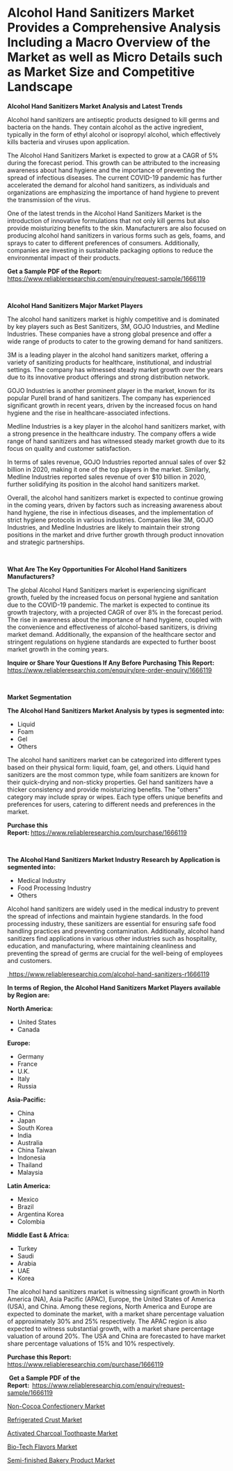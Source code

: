 <p><h1>Alcohol Hand Sanitizers Market Provides a Comprehensive Analysis Including a Macro Overview of the Market as well as Micro Details such as Market Size and Competitive Landscape</h1></p><p><strong>Alcohol Hand Sanitizers Market Analysis and Latest Trends</strong></p>
<p><p>Alcohol hand sanitizers are antiseptic products designed to kill germs and bacteria on the hands. They contain alcohol as the active ingredient, typically in the form of ethyl alcohol or isopropyl alcohol, which effectively kills bacteria and viruses upon application.</p><p>The Alcohol Hand Sanitizers Market is expected to grow at a CAGR of 5% during the forecast period. This growth can be attributed to the increasing awareness about hand hygiene and the importance of preventing the spread of infectious diseases. The current COVID-19 pandemic has further accelerated the demand for alcohol hand sanitizers, as individuals and organizations are emphasizing the importance of hand hygiene to prevent the transmission of the virus.</p><p>One of the latest trends in the Alcohol Hand Sanitizers Market is the introduction of innovative formulations that not only kill germs but also provide moisturizing benefits to the skin. Manufacturers are also focused on producing alcohol hand sanitizers in various forms such as gels, foams, and sprays to cater to different preferences of consumers. Additionally, companies are investing in sustainable packaging options to reduce the environmental impact of their products.</p></p>
<p><strong>Get a Sample PDF of the Report:&nbsp;</strong> <a href="https://www.reliableresearchiq.com/enquiry/request-sample/1666119">https://www.reliableresearchiq.com/enquiry/request-sample/1666119</a></p>
<p>&nbsp;</p>
<p><strong>Alcohol Hand Sanitizers Major Market Players</strong></p>
<p><p>The alcohol hand sanitizers market is highly competitive and is dominated by key players such as Best Sanitizers, 3M, GOJO Industries, and Medline Industries. These companies have a strong global presence and offer a wide range of products to cater to the growing demand for hand sanitizers.</p><p>3M is a leading player in the alcohol hand sanitizers market, offering a variety of sanitizing products for healthcare, institutional, and industrial settings. The company has witnessed steady market growth over the years due to its innovative product offerings and strong distribution network.</p><p>GOJO Industries is another prominent player in the market, known for its popular Purell brand of hand sanitizers. The company has experienced significant growth in recent years, driven by the increased focus on hand hygiene and the rise in healthcare-associated infections.</p><p>Medline Industries is a key player in the alcohol hand sanitizers market, with a strong presence in the healthcare industry. The company offers a wide range of hand sanitizers and has witnessed steady market growth due to its focus on quality and customer satisfaction.</p><p>In terms of sales revenue, GOJO Industries reported annual sales of over $2 billion in 2020, making it one of the top players in the market. Similarly, Medline Industries reported sales revenue of over $10 billion in 2020, further solidifying its position in the alcohol hand sanitizers market.</p><p>Overall, the alcohol hand sanitizers market is expected to continue growing in the coming years, driven by factors such as increasing awareness about hand hygiene, the rise in infectious diseases, and the implementation of strict hygiene protocols in various industries. Companies like 3M, GOJO Industries, and Medline Industries are likely to maintain their strong positions in the market and drive further growth through product innovation and strategic partnerships.</p></p>
<p>&nbsp;</p>
<p><strong>What Are The Key Opportunities For Alcohol Hand Sanitizers Manufacturers?</strong></p>
<p><p>The global Alcohol Hand Sanitizers market is experiencing significant growth, fueled by the increased focus on personal hygiene and sanitation due to the COVID-19 pandemic. The market is expected to continue its growth trajectory, with a projected CAGR of over 8% in the forecast period. The rise in awareness about the importance of hand hygiene, coupled with the convenience and effectiveness of alcohol-based sanitizers, is driving market demand. Additionally, the expansion of the healthcare sector and stringent regulations on hygiene standards are expected to further boost market growth in the coming years.</p></p>
<p><strong>Inquire or Share Your Questions If Any Before Purchasing This Report:</strong> <a href="https://www.reliableresearchiq.com/enquiry/pre-order-enquiry/1666119">https://www.reliableresearchiq.com/enquiry/pre-order-enquiry/1666119</a></p>
<p>&nbsp;</p>
<p><strong>Market Segmentation</strong></p>
<p><strong>The Alcohol Hand Sanitizers Market Analysis by types is segmented into:</strong></p>
<p><ul><li>Liquid</li><li>Foam</li><li>Gel</li><li>Others</li></ul></p>
<p><p>The alcohol hand sanitizers market can be categorized into different types based on their physical form: liquid, foam, gel, and others. Liquid hand sanitizers are the most common type, while foam sanitizers are known for their quick-drying and non-sticky properties. Gel hand sanitizers have a thicker consistency and provide moisturizing benefits. The "others" category may include spray or wipes. Each type offers unique benefits and preferences for users, catering to different needs and preferences in the market.</p></p>
<p><strong>Purchase this Report:&nbsp;</strong><a href="https://www.reliableresearchiq.com/purchase/1666119">https://www.reliableresearchiq.com/purchase/1666119</a></p>
<p>&nbsp;</p>
<p><strong>The Alcohol Hand Sanitizers Market Industry Research by Application is segmented into:</strong></p>
<p><ul><li>Medical Industry</li><li>Food Processing Industry</li><li>Others</li></ul></p>
<p><p>Alcohol hand sanitizers are widely used in the medical industry to prevent the spread of infections and maintain hygiene standards. In the food processing industry, these sanitizers are essential for ensuring safe food handling practices and preventing contamination. Additionally, alcohol hand sanitizers find applications in various other industries such as hospitality, education, and manufacturing, where maintaining cleanliness and preventing the spread of germs are crucial for the well-being of employees and customers.</p></p>
<p><a href="https://www.reliableresearchiq.com/alcohol-hand-sanitizers-r1666119">&nbsp;https://www.reliableresearchiq.com/alcohol-hand-sanitizers-r1666119</a></p>
<p><strong>In terms of Region, the Alcohol Hand Sanitizers Market Players available by Region are:</strong></p>
<p>
    <p> <strong> North America: </strong>
        <ul>
            <li>United States</li>
            <li>Canada</li>
        </ul>
        </p> 
    <p> <strong> Europe: </strong>
        <ul>
            <li>Germany</li>
            <li>France</li>
            <li>U.K.</li>
            <li>Italy</li>
            <li>Russia</li>
        </ul>
        </p> 
    <p> <strong> Asia-Pacific: </strong>
        <ul>
            <li>China</li>
            <li>Japan</li>
            <li>South Korea</li>
            <li>India</li>
            <li>Australia</li>
            <li>China Taiwan</li>
            <li>Indonesia</li>
            <li>Thailand</li>
            <li>Malaysia</li>
        </ul>
        </p> 
    <p> <strong> Latin America: </strong>
        <ul>
            <li>Mexico</li>
            <li>Brazil</li>
            <li>Argentina Korea</li>
            <li>Colombia</li>
        </ul>
        </p> 
    <p> <strong> Middle East & Africa: </strong>
        <ul>
            <li>Turkey</li>
            <li>Saudi</li>
            <li>Arabia</li>
            <li>UAE</li>
            <li>Korea</li>
        </ul>
    </p>
    </p>
<p><p>The alcohol hand sanitizers market is witnessing significant growth in North America (NA), Asia Pacific (APAC), Europe, the United States of America (USA), and China. Among these regions, North America and Europe are expected to dominate the market, with a market share percentage valuation of approximately 30% and 25% respectively. The APAC region is also expected to witness substantial growth, with a market share percentage valuation of around 20%. The USA and China are forecasted to have market share percentage valuations of 15% and 10% respectively.</p></p>
<p><strong>Purchase this Report: </strong><a href="https://www.reliableresearchiq.com/purchase/1666119">https://www.reliableresearchiq.com/purchase/1666119</a></p>
<p>&nbsp;<strong>Get a Sample PDF of the Report:&nbsp;&nbsp;</strong><a href="https://www.reliableresearchiq.com/enquiry/request-sample/1666119">https://www.reliableresearchiq.com/enquiry/request-sample/1666119</a></p>
<p><strong></strong></p>
<p><p><a href="https://medium.com/@denisolden565/insights-into-the-non-cocoa-confectionery-industry-market-financial-status-market-size-and-a30313a21222">Non-Cocoa Confectionery Market</a></p><p><a href="https://medium.com/@sean.peake0978/refrigerated-crust-market-size-is-growing-at-cagr-of-12-1-0edc47facacb">Refrigerated Crust Market</a></p><p><a href="https://github.com/msLonKoss78/Market-Research-Report-List-1/blob/main/activated-charcoal-toothpaste-market.md">Activated Charcoal Toothpaste Market</a></p><p><a href="https://medium.com/@zandould67856/bio-tech-flavors-market-global-market-share-and-ranking-overall-sales-and-demand-forecast-2024-d5b4ab17b4de">Bio-Tech Flavors Market</a></p><p><a href="https://medium.com/@lianapter60/semi-finished-bakery-product-market-outlook-complete-industry-analysis-2024-to-2031-58ea221187d6">Semi-finished Bakery Product Market</a></p></p>